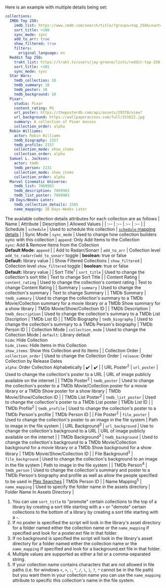 Here is an example with multiple details being set:
```yaml
collections:
  IMDb Top 250:
    imdb_list: https://www.imdb.com/search/title/?groups=top_250&count=25
    sort_title: +100
    sync_mode: sync
    add_to_arr: true
    show_filtered: true
    filters:
      original_language: en
  Reddit Top 250:
    trakt_list: https://trakt.tv/users/jay-greene/lists/reddit-top-250-2019-edition
    sort_title: +101
    sync_mode: sync
  Star Wars:
    tmdb_collection: 10
    tmdb_summary: 10
    tmdb_poster: 10
    tmdb_background: 10
  Pixar:
    studio: Pixar
    content_rating: PG
    url_poster: https://theposterdb.com/api/assets/29378/view?
    url_background: https://wallpaperaccess.com/full/331622.jpg
    summary: A collection of Pixar movies
    collection_order: alpha
  Robin Williams:
    actor: Robin Williams
    tmdb_biography: 2157
    tmdb_profile: 2157
    collection_mode: show_items
    collection_order: alpha
  Samuel L. Jackson:
    actor: tmdb
    tmdb_person: 2231
    collection_mode: show_items
    collection_order: alpha
  Marvel Cinematic Universe:
    tmdb_list: 7069903
    tmdb_description: 7069903
    tmdb_list_poster: 7069903
  28 Days/Weeks Later:
    tmdb_collection_details: 1565
    name_mapping: 28 Days-Weeks Later
```

The available collection details attributes for each collection are as follows
| Name | Attribute | Description | Allowed Values |
| :-- | :-- | :-- | :-- |
| Schedule | `schedule` | Used to schedule this collection | [`schedule` mapping details](https://github.com/meisnate12/Plex-Meta-Manager/wiki/Schedule-Attribute) |
| Sync Mode | `sync_mode` | Used to change how collection builders sync with this collection | `append`: Only Add Items to the Collection<br>`sync`: Add & Remove Items from the Collection<br>**Default Mode:** `append` |
| Add to Radarr/Sonarr | `add_to_arr` | Collection level `add_to_radarr`/`add_to_sonarr` toggle | **boolean:** true or false<br>**Default:** library value |
| Show Filtered Collections | `show_filtered` | Collection level `show_filtered` toggle | **boolean:** true or false<br>**Default:** library value |
| Sort Title<sup>1</sup> | `sort_title` | Used to change the collection's sort title | Text to change Sort Title |
| Content Rating | `content_rating` | Used to change the collection's content rating | Text to change Content Rating |
| Summary | `summary` | Used to change the collection's summary | Text to change Summary |
| TMDb Summary | `tmdb_summary` | Used to change the collection's summary to a TMDb Movie/Collection summary for a movie library or a TMDb Show summary for a show library  | TMDb Movie/Show/Collection ID |
| TMDb Description | `tmdb_description` | Used to change the collection's summary to a TMDb List Discription | TMDb List ID |
| TMDb Biography | `tmdb_biography` | Used to change the collection's summary to a TMDb Person's biography | TMDb Person ID |
| Collection Mode | `collection_mode` | Used to change the Collection Mode | `default`: Library default<br>`hide`: Hide Collection<br>`hide_items`: Hide Items in this Collection<br>`show_items`: Show this Collection and its Items |
| Collection Order | `collection_order` | Used to change the Collection Order | `release`: Order Collection by Release Dates<br>`alpha`: Order Collection Alphabetically | :heavy_check_mark: | :heavy_check_mark: |
| URL Poster<sup>2</sup> | `url_poster` | Used to change the collection's poster to a URL | URL of image publicly available on the internet |
| TMDb Poster<sup>2</sup> | `tmdb_poster` | Used to change the collection's poster to a TMDb Movie/Collection poster for a movie library or a TMDb Show poster for a show library | TMDb Movie/Show/Collection ID |
| TMDb List Poster<sup>2</sup> | `tmdb_list_poster` | Used to change the collection's poster to a TMDb List poster | TMDb List ID |
| TMDb Profile<sup>2</sup> | `tmdb_profile` | Used to change the collection's poster to a TMDb Person's profile | TMDb Person ID |
| File Poster<sup>2</sup> | `file_poster` | Used to change the collection's poster to an image in the file system | Path to image in the file system |
| URL Background<sup>3</sup> | `url_background` | Use to change the collection's background to a URL | URL of image publicly available on the internet |
| TMDb Background<sup>3</sup> | `tmdb_background` | Used to change the collection's background to a TMDb Movie/Collection background for a movie library or a TMDb Show background for a show library | TMDb Movie/Show/Collection ID |
| File Background<sup>3</sup> | `file_background` | Used to change the collection's background to an image in the file system | Path to image in the file system |
| TMDb Person<sup>4</sup> | `tmdb_person` | Used to change the collection's summary and poster to a TMDb Person's biography and profile as well as allow the people specified to be used in [Plex Searches](https://github.com/meisnate12/Plex-Meta-Manager/wiki/Plex-Builders#plex-search) | TMDb Person ID |
| Name Mapping<sup>5</sup> | `name_mapping` | Used to specify the folder name in the assets directory | Folder Name In Assets Directory |

1. You can use `sort_title` to "promote" certain collections to the top of a library by creating a sort title starting with a `+` or "demote" certain collections to the bottom of a library by creating a sort title starting with a `~`.
2. If no poster is specified the script will look in the library's asset directory for a folder named either the collection name or the `name_mapping` if specified and look for a poster.ext file in that folder.
3. If no background is specified the script will look in the library's asset directory for a folder named either the collection name or the `name_mapping` if specified and look for a background.ext file in that folder.
4. Multiple values are supported as either a list or a comma-separated string.
5. If your collection name contains characters that are not allowed in file paths (i.e. for windows `<`, `>`, `:`, `"`, `/`, `\`, `|`, `?`, `*` cannot be in the file path) but you want them in your collection name you can use the `name_mapping` attribute to specific this collection's name in the file system.
